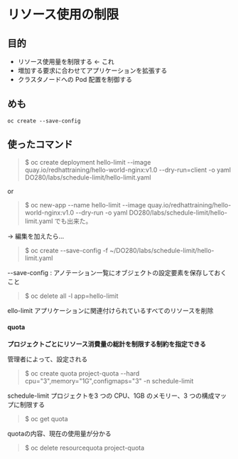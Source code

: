 # リソース使用の制限

## 目的

- リソース使用量を制限する  <- これ
- 増加する要求に合わせてアプリケーションを拡張する　
- クラスタノードへの Pod 配置を制御する　


## めも

```
oc create --save-config
```


## 使ったコマンド

> $ oc create deployment hello-limit --image quay.io/redhattraining/hello-world-nginx:v1.0 --dry-run=client -o yaml DO280/labs/schedule-limit/hello-limit.yaml

or 

> $ oc new-app --name hello-limit --image quay.io/redhattraining/hello-world-nginx:v1.0 --dry-run -o yaml DO280/labs/schedule-limit/hello-limit.yaml でも出来た。

-> 編集を加えたら…

> $ oc create --save-config -f ~/DO280/labs/schedule-limit/hello-limit.yaml

--save-config : アノテーション一覧にオブジェクトの設定要素を保存しておくこと


> $ oc delete all -l app=hello-limit

ello-limit アプリケーションに関連付けられているすべてのリソースを削除


#### quota

**プロジェクトごとにリソース消費量の総計を制限する制約を指定できる**

管理者によって、設定される

> $ oc create quota project-quota --hard cpu="3",memory="1G",configmaps="3" -n schedule-limit

schedule-limit プロジェクトを3 つの CPU、1GB のメモリー、3 つの構成マップに制限する

> $ oc get quota

quotaの内容、現在の使用量が分かる

> $ oc delete resourcequota project-quota